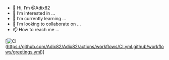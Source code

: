 - 👋 Hi, I’m @Adix82
- 👀 I’m interested in ...
- 🌱 I’m currently learning ...
- 💞️ I’m looking to collaborate on ...
- 📫 How to reach me ...

<!---
Adix82/Adix82 is a ✨ special ✨ repository because its `README.md` (this file) appears on your GitHub profile.
You can click the Preview link to take a look at your changes.
--->

[![CI](https://github.com/Adix82/Adix82/actions/workflows/CI.yml/badge.svg)
(https://github.com/Adix82/Adix82/actions/workflows/CI.yml.github/workflows/greetings.yml)]
